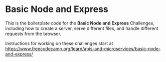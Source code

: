 # Basic Node and Express

This is the boilerplate code for the **Basic Node and Express** Challenges, including how to create a server, serve different files, and handle different requests from the browser.

Instructions for working on these challenges start at https://www.freecodecamp.org/learn/apis-and-microservices/basic-node-and-express/
